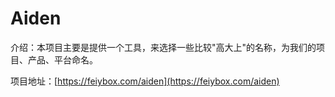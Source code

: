 # Aiden

介绍：本项目主要是提供一个工具，来选择一些比较"高大上"的名称，为我们的项目、产品、平台命名。

项目地址：[https://feiybox.com/aiden](https://feiybox.com/aiden)